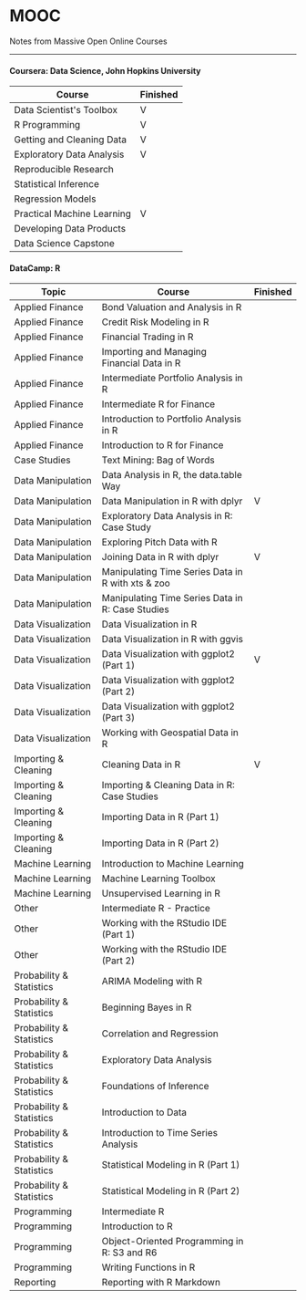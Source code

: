 

# MOOC
Notes from Massive Open Online Courses

---
#### Coursera: Data Science, John Hopkins University

Course | Finished
------------ | -------------
Data Scientist's Toolbox | V
R Programming | V
Getting and Cleaning Data | V
Exploratory Data Analysis | V
Reproducible Research | 
Statistical Inference | 
Regression Models | 
Practical Machine Learning | V
Developing Data Products | 
Data Science Capstone | 



#### DataCamp: R

Topic |Course | Finished
------------ | ------------- | -------------
Applied Finance | Bond Valuation and Analysis in R | 
Applied Finance | Credit Risk Modeling in R | 
Applied Finance | Financial Trading in R | 
Applied Finance | Importing and Managing Financial Data in R | 
Applied Finance | Intermediate Portfolio Analysis in R | 
Applied Finance | Intermediate R for Finance | 
Applied Finance | Introduction to Portfolio Analysis in R | 
Applied Finance | Introduction to R for Finance | 
Case Studies | Text Mining: Bag of Words | 
Data Manipulation | Data Analysis in R, the data.table Way | 
Data Manipulation | Data Manipulation in R with dplyr | V
Data Manipulation | Exploratory Data Analysis in R: Case Study | 
Data Manipulation | Exploring Pitch Data with R | 
Data Manipulation | Joining Data in R with dplyr | V
Data Manipulation | Manipulating Time Series Data in R with xts & zoo | 
Data Manipulation | Manipulating Time Series Data in R: Case Studies | 
Data Visualization | Data Visualization in R | 
Data Visualization | Data Visualization in R with ggvis | 
Data Visualization | Data Visualization with ggplot2 (Part 1) | V
Data Visualization | Data Visualization with ggplot2 (Part 2) | 
Data Visualization | Data Visualization with ggplot2 (Part 3) | 
Data Visualization | Working with Geospatial Data in R | 
Importing & Cleaning | Cleaning Data in R | V
Importing & Cleaning | Importing & Cleaning Data in R: Case Studies | 
Importing & Cleaning | Importing Data in R (Part 1) | 
Importing & Cleaning | Importing Data in R (Part 2) | 
Machine Learning | Introduction to Machine Learning | 
Machine Learning | Machine Learning Toolbox | 
Machine Learning | Unsupervised Learning in R | 
Other | Intermediate R - Practice | 
Other | Working with the RStudio IDE (Part 1) | 
Other | Working with the RStudio IDE (Part 2) | 
Probability & Statistics | ARIMA Modeling with R | 
Probability & Statistics | Beginning Bayes in R | 
Probability & Statistics | Correlation and Regression | 
Probability & Statistics | Exploratory Data Analysis | 
Probability & Statistics | Foundations of Inference | 
Probability & Statistics | Introduction to Data | 
Probability & Statistics | Introduction to Time Series Analysis | 
Probability & Statistics | Statistical Modeling in R (Part 1) | 
Probability & Statistics | Statistical Modeling in R (Part 2) | 
Programming | Intermediate R | 
Programming | Introduction to R | 
Programming | Object-Oriented Programming in R: S3 and R6 | 
Programming | Writing Functions in R | 
Reporting | Reporting with R Markdown | 

